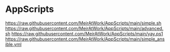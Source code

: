 # AppScripts

https://raw.githubusercontent.com/MeirAtWork/AppScripts/main/simple.sh
https://raw.githubusercontent.com/MeirAtWork/AppScripts/main/advanced.sh
https://raw.githubusercontent.com/MeirAtWork/AppScripts/main/yay.ps1
https://raw.githubusercontent.com/MeirAtWork/AppScripts/main/simple_ansible.yml
